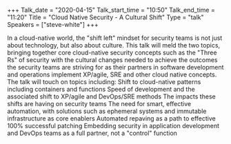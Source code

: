+++
Talk_date = "2020-04-15"
Talk_start_time = "10:50"
Talk_end_time = "11:20"
Title = "Cloud Native Security - A Cultural Shift"
Type = "talk"
Speakers = ["steve-white"]
+++

In a cloud-native world, the "shift left" mindset for security teams is not just about technology, but also about culture. This talk will meld the two topics, bringing together core cloud-native security concepts such as the "Three Rs" of security with the cultural changes needed to achieve the outcomes the security teams are striving for as their partners in software development and
operations implement XP/agile, SRE and other cloud native concepts. The talk will touch on topics including:
Shift to cloud-native patterns including containers and
functions
Speed of development and the associated shift to XP/agile and DevOps/SRE methods
The impacts these shifts are having on security teams
The need for smart, effective automation, with solutions such as ephemeral systems and immutable infrastructure as core enablers
Automated repaving as a path to effective 100% successful patching
Embedding security in application development and DevOps teams as a full partner, not a "control" function
